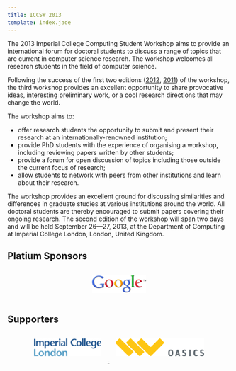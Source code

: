 ```yaml
---
title: ICCSW 2013
template: index.jade
---
```


The 2013 Imperial College Computing Student Workshop aims to provide an
international forum for doctoral students to discuss a range of topics
that are current in computer science research. The workshop welcomes all
research students in the field of computer science. 

Following the success of the first two editions
([2012](http://iccsw.doc.ic.ac.uk/2012),
[2011](http://iccsw.doc.ic.ac.uk/2011)) of the workshop,
the third workshop provides
an excellent opportunity to share provocative ideas, interesting
preliminary work, or a cool research directions that may change the
world. 

The workshop aims to: 

* offer research students the opportunity to submit and present their
  research at an internationally-renowned institution; 
* provide PhD students with the experience of organising a workshop,
  including reviewing papers written by other students; 
* provide a forum for open discussion of topics including those outside
  the current focus of research; 
* allow students to network with peers from other institutions and learn
  about their research. 

The workshop provides an excellent ground for discussing similarities
and differences in graduate studies at various institutions around the
world. All doctoral students are thereby encouraged to submit papers
covering their ongoing research. The second edition of the workshop will
span two days and will be held September 26—27, 2013, at the Department
of Computing at Imperial College London, London, United Kingdom.

## Platium Sponsors
<div class="row" style="text-align: center;">
<a href="http://www.google.com/about/corporate/company/">
  <img src="img/google.png" style="height: 40px;
margin: 1em;" alt="Google">
</a>
</div>

## Supporters
<div class="row" style="text-align: center;">
<a href="http://www.imperial.ac.uk/">
  <img src="img/icl.png" style="height: 40px; margin:
1em;" alt="Imperial College London">
</a>
<a href="http://www.dagstuhl.de/en/publications/oasics">
  <img src="img/oasics.png"  style="height: 40px;
margin: 1em;" alt="OASIcs">
</a>
</div>
